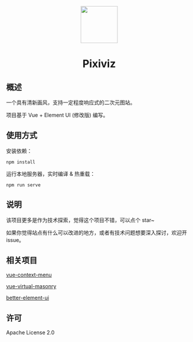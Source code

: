 <div align="center"><img width="100" src="https://img.backrunner.top/pixiv-c/logo.png"></div>
<h1 align="center">Pixiviz</h1>

## 概述

一个具有清新画风，支持一定程度响应式的二次元图站。

项目基于 Vue + Element UI (修改版) 编写。

## 使用方式

安装依赖：
```
npm install
```

运行本地服务器，实时编译 & 热重载：
```
npm run serve
```

## 说明

该项目更多是作为技术探索，觉得这个项目不错，可以点个 star~

如果你觉得站点有什么可以改进的地方，或者有技术问题想要深入探讨，欢迎开 issue。

## 相关项目

[vue-context-menu](https://github.com/backrunner/vue-context-menu)

[vue-virtual-masonry](https://github.com/backrunner/vue-virtual-masonry)

[better-element-ui](https://github.com/backrunner/vue-virtual-masonry)

## 许可

Apache License 2.0
